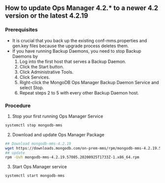 
## How to update Ops Manager 4.2.* to a newer 4.2 version or the latest 4.2.19

### Prerequisites
- It is crucial that you back up the existing conf-mms.properties and gen.key files because the upgrade process deletes them.
- If you have running Backup Daemons, you need to stop Backup Daemons by
    1. Log into the first host that serves a Backup Daemon.
    1. Click the Start button.
    1. Click Administrative Tools.
    1. Click Services.
    1. Right-click the MongoDB Ops Manager Backup Daemon Service and select Stop.
    1. Repeat steps 2 to 5 with every other Backup Daemon host.



### Procedure

1. Stop your first running Ops Manager Service

```bash
systemctl stop mongodb-mms
```


2. Download and update Ops Manager Package

```bash
## Download mongodb-mms-4.2.19
wget https://downloads.mongodb.com/on-prem-mms/rpm/mongodb-mms-4.2.19.57005.20200925T1733Z-1.x86_64.rpm
## update 
rpm -Uvh mongodb-mms-4.2.19.57005.20200925T1733Z-1.x86_64.rpm
```

3. Start Ops Manager service

```bash
systemctl start mongodb-mms
```
